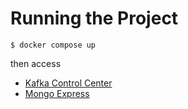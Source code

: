 # Running the Project

```shell
$ docker compose up
```

then access

- [Kafka Control Center](http://localhost:9021/)
- [Mongo Express](http://localhost:8085/)